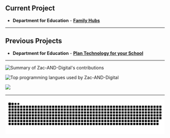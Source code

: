 ## Current Project

- **Department for Education** - [**Family Hubs**](https://github.com/DFE-Digital/fh-services)

---

## Previous Projects

- **Department for Education** - [**Plan Technology for your School**](https://github.com/DFE-Digital/sts-plan-technology-for-your-school)

---

![Summary of Zac-AND-Digital's contributions](http://github-profile-summary-cards.vercel.app/api/cards/profile-details?username=Zac-Digital&theme=radical)

![Top programming langues used by Zac-AND-Digital](http://github-profile-summary-cards.vercel.app/api/cards/most-commit-language?username=Zac-Digital&theme=radical&exclude=)

![](http://github-profile-summary-cards.vercel.app/api/cards/stats?username=Zac-AND-Digital&theme=radical)

---

![](https://raw.githubusercontent.com/Zac-AND-Digital/Zac-AND-Digital/output/github-contribution-grid-snake.svg)
